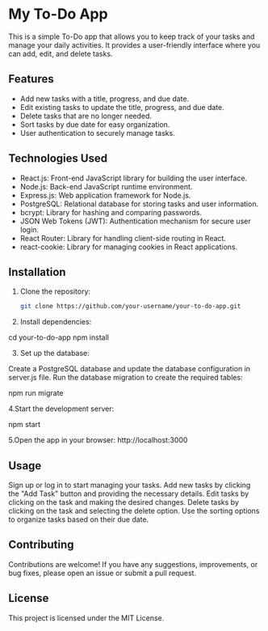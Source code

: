 # My To-Do App

This is a simple To-Do app that allows you to keep track of your tasks and manage your daily activities. It provides a user-friendly interface where you can add, edit, and delete tasks.

## Features

- Add new tasks with a title, progress, and due date.
- Edit existing tasks to update the title, progress, and due date.
- Delete tasks that are no longer needed.
- Sort tasks by due date for easy organization.
- User authentication to securely manage tasks.

## Technologies Used

- React.js: Front-end JavaScript library for building the user interface.
- Node.js: Back-end JavaScript runtime environment.
- Express.js: Web application framework for Node.js.
- PostgreSQL: Relational database for storing tasks and user information.
- bcrypt: Library for hashing and comparing passwords.
- JSON Web Tokens (JWT): Authentication mechanism for secure user login.
- React Router: Library for handling client-side routing in React.
- react-cookie: Library for managing cookies in React applications.

## Installation

1. Clone the repository:

   ```bash
   git clone https://github.com/your-username/your-to-do-app.git


2. Install dependencies:

cd your-to-do-app
npm install

3. Set up the database:

Create a PostgreSQL database and update the database configuration in server.js file.
Run the database migration to create the required tables:

npm run migrate

4.Start the development server:

npm start

5.Open the app in your browser:
http://localhost:3000

## Usage

Sign up or log in to start managing your tasks.
Add new tasks by clicking the "Add Task" button and providing the necessary details.
Edit tasks by clicking on the task and making the desired changes.
Delete tasks by clicking on the task and selecting the delete option.
Use the sorting options to organize tasks based on their due date.

## Contributing

Contributions are welcome! If you have any suggestions, improvements, or bug fixes, please open an issue or submit a pull request.

## License

This project is licensed under the MIT License.

